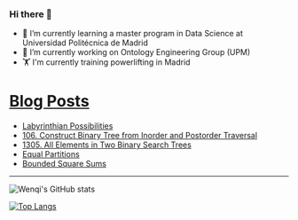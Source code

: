 ### Hi there 👋

- 🌱 I’m currently learning a master program in Data Science at Universidad Politécnica de Madrid
- 🔭 I’m currently working on Ontology Engineering Group (UPM) 
- 🏋️ I'm currently training powerlifting in Madrid

# [Blog Posts](https://www.dev.to/jiangwenqi)
<!-- BLOG-POST-LIST:START -->
- [Labyrinthian Possibilities](https://dev.to/jiangwenqi/labyrinthian-possibilities-3bd8)
- [106. Construct Binary Tree from Inorder and Postorder Traversal](https://dev.to/jiangwenqi/106-construct-binary-tree-from-inorder-and-postorder-traversal-2n6o)
- [1305. All Elements in Two Binary Search Trees](https://dev.to/jiangwenqi/1305-all-elements-in-two-binary-search-trees-57m8)
- [Equal Partitions](https://dev.to/jiangwenqi/equal-partitions-276g)
- [Bounded Square Sums](https://dev.to/jiangwenqi/bounded-square-sums-1k0j)
<!-- BLOG-POST-LIST:END -->


---

![Wenqi's GitHub stats](https://github-readme-stats.vercel.app/api?username=jiangwenqi&show_icons=true&count_private=true)

[![Top Langs](https://github-readme-stats.vercel.app/api/top-langs/?username=jiangwenqi&layout=compact)](https://github.com/jiangwenqi/github-readme-stats)
